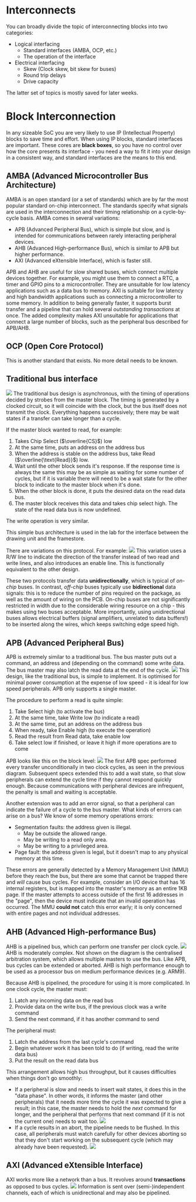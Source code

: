 # Interconnects
You can broadly divide the topic of interconnecting blocks into two categories:
- Logical interfacing
	- Standard interfaces (AMBA, OCP, etc.)
	- The operation of the interface
- Electrical interfacing
	- Skew (Clock skew, bit skew for buses)
	- Round trip delays
	- Drive capacity

The latter set of topics is mostly saved for later weeks.
# Block Interconnection
In any sizeable SoC you are very likely to use IP (Intellectual Property) blocks to save time and effort.
When using IP blocks, standard interfaces are important. These cores are **black boxes**, so you have no control over how the core presents its interface - you need a way to fit it into your design in a consistent way, and standard interfaces are the means to this end.

## AMBA (Advanced Microcontroller Bus Architecture)
AMBA is an open standard (or a set of standards) which are by far the most popular standard on-chip interconnect. The standards specify what signals are used in the interconnection and their timing relationship on a cycle-by-cycle basis.
AMBA comes in several variations:
- APB (Advanced Peripheral Bus), which is simple but slow, and is intended for communications between rarely interacting peripheral devices.
- AHB (Advanced High-performance Bus), which is similar to APB but higher performance.
- AXI (Advanced eXtensible Interface), which is faster still.

APB and AHB are useful for slow shared buses, which connect multiple devices together. For example, you might use them to connect a RTC, a timer and GPIO pins to a microcontroller. They are unsuitable for low latency applications such as a data bus to memory.
AXI is suitable for low latency and high bandwidth applications such as connecting a microcontroller to some memory. In addition to being generally faster, it supports burst transfer and a pipeline that can hold several *outstanding transactions* at once. The added complexity makes AXI unsuitable for applications that connect a large number of blocks, such as the peripheral bus described for APB/AHB.

## OCP (Open Core Protocol)
This is another standard that exists. No more detail needs to be known.
## Traditional bus interface
![](Pasted%20image%2020231108102421.png)
The traditional bus design is asynchronous, with the timing of operations decided by strobes from the master block. The timing is generated by a clocked circuit, so it will coincide with the clock, but the bus itself does not transmit the clock. Everything happens successively; there may be wait states if a transfer can take longer than a cycle.

If the master block wanted to read, for example:
1. Takes Chip Select ($\overline{CS}$) low
2. At the same time, puts an address on the address bus
3. When the address is stable on the address bus, take Read ($\overline{\text{Read}}$) low.
4. Wait until the other block sends it's response. If the response time is always the same this may be as simple as waiting for some number of cycles, but if it is variable there will need to be a wait state for the other block to indicate to the master block when it's done.
5. When the other block is done, it puts the desired data on the read data bus.
6. The master block receives this data and takes chip select high. The state of the read data bus is now undefined.

The write operation is very similar.

This simple bus architecture is used in the lab for the interface between the drawing unit and the framestore.

There are variations on this protocol. For example:
![](Pasted%20image%2020231108104055.png)
This variation uses a R/W line to indicate the direction of the transfer instead of two read and write lines, and also introduces an enable line. This is functionally equivalent to the other design.

These two protocols transfer data **unidirectionally**, which is typical of *on-chip* buses. In contrast, *off-chip* buses typically use **bidirectional** data signals: this is to reduce the number of pins required on the package, as well as the amount of wiring on the PCB.
On-chip buses are not significantly restricted in width due to the considerable wiring resource on a chip - this makes using two buses acceptable. More importantly, using unidirectional buses allows electrical buffers (signal amplifiers, unrelated to data buffers!) to be inserted along the wires, which keeps switching edge speed high.

## APB (Advanced Peripheral Bus)
APB is extremely similar to a traditional bus. The bus master puts out a command, an address and (depending on the command) some write data. The bus master may also latch the read data at the end of the cycle.
![](Pasted%20image%2020231108105247.png)
This design, like the traditional bus, is simple to implement. It is optimised for minimal power consumption at the expense of low speed - it is ideal for low speed peripherals. APB only supports a single master.

The procedure to perform a read is quite simple:
1. Take Select high (to activate the bus)
2. At the same time, take Write low (to indicate a read)
3. At the same time, put an address on the address bus
4. When ready, take Enable high (to execute the operation)
5. Read the result from Read data, take enable low
6. Take select low if finished, or leave it high if more operations are to come

APB looks like this on the block level:
![](Pasted%20image%2020231108105859.png)
The first APB spec performed every transfer unconditionally in two clock cycles, as seen in the previous diagram. Subsequent specs extended this to add a wait state, so that slow peripherals can extend the cycle time if they cannot respond quickly enough. Because communications with peripheral devices are infrequent, the penalty is small and waiting is acceptable.

Another extension was to add an error signal, so that a peripheral can indicate the failure of a cycle to the bus master.
What kinds of errors can arise on a bus? We know of some memory operations errors:
- Segmentation faults: the address given is illegal.
	- May be outside the allowed range.
	- May be writing to a read only area.
	- May be writing to a privileged area.
- Page fault: the address given is legal, but it doesn't map to any physical memory at this time.

These errors are generally detected by a Memory Management Unit (MMU) before they reach the bus, but there are some that cannot be trapped there and *will* cause bus cycles.
For example, consider an I/O device that has 16 internal registers, but is mapped into the master's memory as an entire 1KB page. If the master attempts to access outside of the first 16 addresses in the "page", then the device must indicate that an invalid operation has occurred. The MMU **could not** catch this error early; it is only concerned with entire pages and not individual addresses.

## AHB (Advanced High-performance Bus)
AHB is a pipelined bus, which can perform one transfer per clock cycle.
![](Pasted%20image%2020231108111424.png)
AHB is moderately complex. Not shown on the diagram is the centralised arbitration system, which allows multiple masters to use the bus. Like APB, bus cycles can be extended or aborted. AHB is high performance enough to be used as a processor bus on medium performance devices (e.g. ARM9).

Because AHB is pipelined, the procedure for using it is more complicated. In one clock cycle, the master must:
1. Latch any incoming data on the read bus
2. Provide data on the write bus, if the previous clock was a write command
3. Send the next command, if it has another command to send

The peripheral must:
1. Latch the address from the last cycle's command
2. Begin whatever work it has been told to do (if writing, read the write data bus)
3. Put the result on the read data bus

This arrangement allows high bus throughput, but it causes difficulties when things don't go smoothly:
- If a peripheral is slow and needs to insert wait states, it does this in the "data phase". In other words, it informs the master (and other peripherals) that it needs more time the cycle it was expected to give a result; in this case, the master needs to hold the *next* command for longer, and the peripheral that performs that next command (if it is not the current one) needs to wait too.
![](Pasted%20image%2020231108113154.png)
- If a cycle results in an abort, the pipeline needs to be flushed. In this case, all peripherals must watch carefully for other devices aborting so that they don't start working on the subsequent cycle (which may already have been requested).
![](Pasted%20image%2020231108113301.png)

## AXI (Advanced eXtensible Interface)
AXI works more like a network than a bus. It revolves around **transactions** as opposed to bus cycles.
![](Pasted%20image%2020231108113639.png)
Information is sent over (semi-)independent channels, each of which is unidirectional and may also be pipelined. 